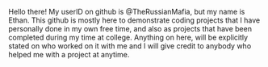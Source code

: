 Hello there! My userID on github is @TheRussianMafia, but my name is Ethan.
This github is mostly here to demonstrate coding projects that I have personally done in my own free time, and also as projects that have been completed 
during my time at college.
Anything on here, will be explicitly stated on who worked on it with me and I will give credit to anybody who helped me with a project at anytime.
